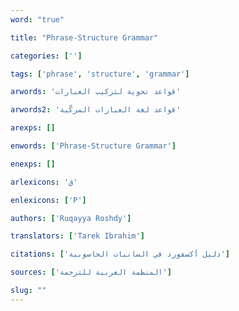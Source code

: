 ```yaml
---
word: "true"

title: "Phrase-Structure Grammar"

categories: ['']

tags: ['phrase', 'structure', 'grammar']

arwords: 'قواعد نحوية لتركيب العبارات'

arwords2: 'قواعد لغة العبارات المركّبة'

arexps: []

enwords: ['Phrase-Structure Grammar']

enexps: []

arlexicons: 'ق'

enlexicons: ['P']

authors: ['Ruqayya Roshdy']

translators: ['Tarek Ibrahim']

citations: ['دليل أكسفورد في السانيات الحاسوبية']

sources: ['المنظمة العربية للترجمة']

slug: ""
---
```


